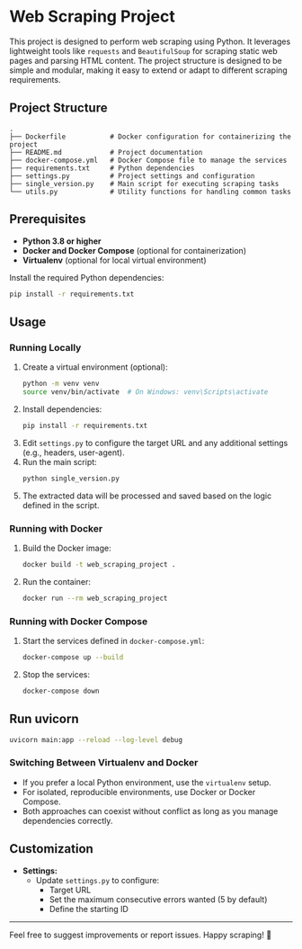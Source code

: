 # Web Scraping Project

This project is designed to perform web scraping using Python. It leverages lightweight tools like `requests` and `BeautifulSoup` for scraping static web pages and parsing HTML content. The project structure is designed to be simple and modular, making it easy to extend or adapt to different scraping requirements.

## Project Structure

```
.
├── Dockerfile           # Docker configuration for containerizing the project
├── README.md            # Project documentation
├── docker-compose.yml   # Docker Compose file to manage the services
├── requirements.txt     # Python dependencies
├── settings.py          # Project settings and configuration
├── single_version.py    # Main script for executing scraping tasks
└── utils.py             # Utility functions for handling common tasks
```

## Prerequisites

- **Python 3.8 or higher**
- **Docker and Docker Compose** (optional for containerization)
- **Virtualenv** (optional for local virtual environment)

Install the required Python dependencies:
```bash
pip install -r requirements.txt
```

## Usage

### Running Locally
1. Create a virtual environment (optional):
   ```bash
   python -m venv venv
   source venv/bin/activate  # On Windows: venv\Scripts\activate
   ```
2. Install dependencies:
   ```bash
   pip install -r requirements.txt
   ```
3. Edit `settings.py` to configure the target URL and any additional settings (e.g., headers, user-agent).
4. Run the main script:
   ```bash
   python single_version.py
   ```
5. The extracted data will be processed and saved based on the logic defined in the script.

### Running with Docker
1. Build the Docker image:
   ```bash
   docker build -t web_scraping_project .
   ```
2. Run the container:
   ```bash
   docker run --rm web_scraping_project
   ```

### Running with Docker Compose
1. Start the services defined in `docker-compose.yml`:
   ```bash
   docker-compose up --build
   ```
2. Stop the services:
   ```bash
   docker-compose down
   ```
   
## Run uvicorn
   ```bash
   uvicorn main:app --reload --log-level debug
   ```

### Switching Between Virtualenv and Docker
- If you prefer a local Python environment, use the `virtualenv` setup.
- For isolated, reproducible environments, use Docker or Docker Compose.
- Both approaches can coexist without conflict as long as you manage dependencies correctly.

## Customization

- **Settings:**
  - Update `settings.py` to configure:
    - Target URL
    - Set the maximum consecutive errors wanted (5 by default)
    - Define the starting ID 

---

Feel free to suggest improvements or report issues. Happy scraping! 🚀

